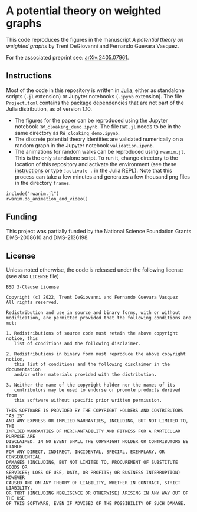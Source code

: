 # A potential theory on weighted graphs 
This code reproduces the figures in the manuscript _A potential theory on weighted graphs_ by Trent DeGiovanni and Fernando Guevara Vasquez. 

For the associated preprint see: [arXiv:2405.07961](https://arxiv.org/abs/2405.07961).

## Instructions
Most of the code in this repository is written in [Julia]([https://julialang.org/), either as standalone scripts (`.jl` extension) or Jupyter notebooks (`.ipynb` extension). The file `Project.toml` contains the package dependencies that are not part of the Julia distribution, as of version 1.10.
* The figures for the paper can be reproduced using the Jupyter notebook `RW_cloaking_demo.ipynb`. The file `RWC.jl` needs to be in the same directory as `RW_cloaking_demo.ipynb`.
* The discrete potential theory identities are validated numerically on a random graph in the Jupyter notebook `validation.ipynb`.
* The animations for random walks can be reproduced using `rwanim.jl`. This is the only standalone script. To run it, change directory to the location of this repository and activate the environment (see these [instructions](https://pkgdocs.julialang.org/v1/environments/) or type `]activate .` in the Julia REPL). Note that this process can take a few minutes and generates a few thousand png files in the directory `frames`.
```
include("rwanim.jl")
rwanim.do_animation_and_video()
```

## Funding
This project was partially funded by the National Science Foundation Grants DMS-2008610 and DMS-2136198.

## License
Unless noted otherwise, the code is released under the following license (see also `LICENSE` file)
```
BSD 3-Clause License

Copyright (c) 2022, Trent DeGiovanni and Fernando Guevara Vasquez
All rights reserved.

Redistribution and use in source and binary forms, with or without
modification, are permitted provided that the following conditions are met:

1. Redistributions of source code must retain the above copyright notice, this
   list of conditions and the following disclaimer.

2. Redistributions in binary form must reproduce the above copyright notice,
   this list of conditions and the following disclaimer in the documentation
   and/or other materials provided with the distribution.

3. Neither the name of the copyright holder nor the names of its
   contributors may be used to endorse or promote products derived from
   this software without specific prior written permission.

THIS SOFTWARE IS PROVIDED BY THE COPYRIGHT HOLDERS AND CONTRIBUTORS "AS IS"
AND ANY EXPRESS OR IMPLIED WARRANTIES, INCLUDING, BUT NOT LIMITED TO, THE
IMPLIED WARRANTIES OF MERCHANTABILITY AND FITNESS FOR A PARTICULAR PURPOSE ARE
DISCLAIMED. IN NO EVENT SHALL THE COPYRIGHT HOLDER OR CONTRIBUTORS BE LIABLE
FOR ANY DIRECT, INDIRECT, INCIDENTAL, SPECIAL, EXEMPLARY, OR CONSEQUENTIAL
DAMAGES (INCLUDING, BUT NOT LIMITED TO, PROCUREMENT OF SUBSTITUTE GOODS OR
SERVICES; LOSS OF USE, DATA, OR PROFITS; OR BUSINESS INTERRUPTION) HOWEVER
CAUSED AND ON ANY THEORY OF LIABILITY, WHETHER IN CONTRACT, STRICT LIABILITY,
OR TORT (INCLUDING NEGLIGENCE OR OTHERWISE) ARISING IN ANY WAY OUT OF THE USE
OF THIS SOFTWARE, EVEN IF ADVISED OF THE POSSIBILITY OF SUCH DAMAGE.
